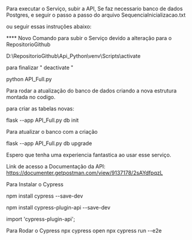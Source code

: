 Para executar o Serviço, subir a API, Se faz necessario banco de dados Postgres, e seguir o passo a passo do arquivo SequenciaInicializacao.txt

ou seguir essas instruções abaixo:

\*\*\*\* Novo Comando para subir o Serviço devido a alteração para o RepositorioGithub

D:\RepositorioGithub\Api_Python\venv\Scripts\activate

para finalizar " deactivate "

python API_Full.py

Para rodar a atualização do banco de dados criando a nova estrutura montada no codigo.

para criar as tabelas novas:

flask --app API_Full.py db init

Para atualizar o banco com a criação

flask --app API_Full.py db upgrade

Espero que tenha uma experiencia fantastica ao usar esse serviço.

Link de acesso a Documentação da API: https://documenter.getpostman.com/view/9137178/2sAYdfpqzL

Para Instalar o Cypress

npm install cypress --save-dev

npm install cypress-plugin-api --save-dev

import 'cypress-plugin-api';

Para Rodar o Cypress
npx cypress open
npx cypress run --e2e
